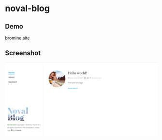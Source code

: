 # noval-blog
## Demo
[bromine.site](http://bromine.site)
## Screenshot
![screenshot](/assets/images/screenshot.png)
